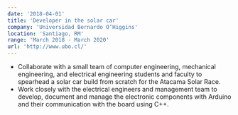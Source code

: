 ```yaml
---
date: '2018-04-01'
title: 'Developer in the solar car'
company: 'Universidad Bernardo O’Higgins'
location: 'Santiago, RM'
range: 'March 2018 - March 2020'
url: 'http://www.ubo.cl/'
---
```


- Collaborate with a small team of computer engineering, mechanical engineering, and electrical engineering students and faculty to spearhead a solar car build from scratch for the Atacama Solar Race.
- Work closely with the electrical engineers and management team to develop, document and manage the electronic components with Arduino and their communication with the board using C++.
